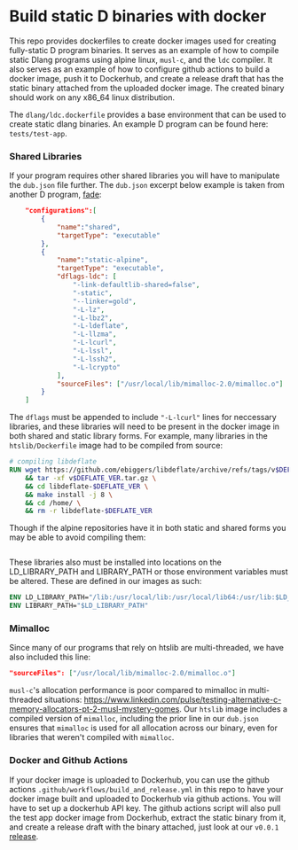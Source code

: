Build static D binaries with docker
============================

This repo provides dockerfiles to create docker images used for creating 
fully-static D program binaries. It serves as an example of how to compile static Dlang 
programs using alpine linux, `musl-c`, and the `ldc` compiler. It also 
serves as an example of how to configure github actions to build a docker image, 
push it to Dockerhub, and create a release draft that has the static binary
attached from the uploaded docker image. The created binary should work on 
any x86_64 linux distribution. 

The `dlang/ldc.dockerfile` provides a base environment that can be used to create
static dlang binaries. An example D program can be found here: `tests/test-app`.

### Shared Libraries
If your program requires other shared libraries you will have to manipulate the 
`dub.json` file further. The `dub.json` excerpt below example is taken from 
another D program, [fade](https://github.com/blachlylab/fade):

```json
    "configurations":[
		{
			"name":"shared",
			"targetType": "executable"
		},
		{
			"name":"static-alpine",
			"targetType": "executable",
			"dflags-ldc": [
				"-link-defaultlib-shared=false",
				"-static",
				"--linker=gold",
				"-L-lz",
				"-L-lbz2",
				"-L-ldeflate",
				"-L-llzma",
				"-L-lcurl", 
				"-L-lssl", 
				"-L-lssh2", 
				"-L-lcrypto"
			],
			"sourceFiles": ["/usr/local/lib/mimalloc-2.0/mimalloc.o"]
		}
	]
```
The `dflags` must be appended to include `"-L-lcurl"` lines for neccessary libraries,
and these libraries will need to be present in the docker image in both shared and static
library forms. For example, many libraries in the `htslib/Dockerfile` image had to be compiled
from source:
```dockerfile
# compiling libdeflate
RUN wget https://github.com/ebiggers/libdeflate/archive/refs/tags/v$DEFLATE_VER.tar.gz \
    && tar -xf v$DEFLATE_VER.tar.gz \
    && cd libdeflate-$DEFLATE_VER \
    && make install -j 8 \
    && cd /home/ \
    && rm -r libdeflate-$DEFLATE_VER
```
Though if the alpine repositories have it in both static and shared forms you may be able to 
avoid compiling them:
```dockerfile

```
These libraries also must be installed into locations on the LD_LIBRARY_PATH and LIBRARY_PATH or 
those environment variables must be altered. These are defined in our images as such:
```dockerfile
ENV LD_LIBRARY_PATH="/lib:/usr/local/lib:/usr/local/lib64:/usr/lib:$LD_LIBRARY_PATH"
ENV LIBRARY_PATH="$LD_LIBRARY_PATH"
```

### Mimalloc
Since many of our programs that rely on htslib are multi-threaded, we have also included this line:
```json
"sourceFiles": ["/usr/local/lib/mimalloc-2.0/mimalloc.o"]
```
`musl-c`'s allocation performance is poor compared to mimalloc in multi-threaded situations:
https://www.linkedin.com/pulse/testing-alternative-c-memory-allocators-pt-2-musl-mystery-gomes.
Our `htslib` image includes a compiled version of `mimalloc`, including the prior line in our `dub.json`
ensures that `mimalloc` is used for all allocation across our binary, even for libraries that weren't 
compiled with `mimalloc`.

### Docker and Github Actions

If your docker image is uploaded to Dockerhub, you can use the github actions `.github/workflows/build_and_release.yml` 
in this repo to have your docker image built and uploaded to Dockerhub via github actions. You will have to 
set up a dockerhub API key. The github actions script will also pull the test app docker image from 
Dockerhub, extract the static binary from it, and create a release draft with the binary attached, just 
look at our `v0.0.1` [release](https://github.com/blachlylab/dlang-static-docker/releases/tag/v0.0.1).